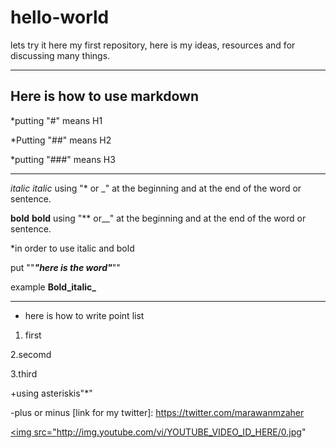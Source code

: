 # hello-world

lets try it here 
my first repository, here is my ideas, resources and for discussing many things.

---

## Here is how to use markdown

*putting "#" means H1

*Putting "##" means H2

*putting "###" means H3

***

_italic_ *italic* using "* or _" at the beginning and at the end of the word or sentence.

__bold__ **bold** using "** or__" at the beginning and at the end of the word or sentence.

*in order to use italic and bold 

put ""__*"here is the word"*__""

example **Bold_italic_** 

___

* here is how to write point list

 1. first

 2.secomd

 3.third

+using asteriskis"*"

-plus or minus
[link for my twitter]: https://twitter.com/marawanmzaher

<a href="http://www.youtube.com/watch?feature=player_embedded&v=YOUTUBE_VIDEO_ID_HERE
" target="_blank"><img src="http://img.youtube.com/vi/YOUTUBE_VIDEO_ID_HERE/0.jpg"
